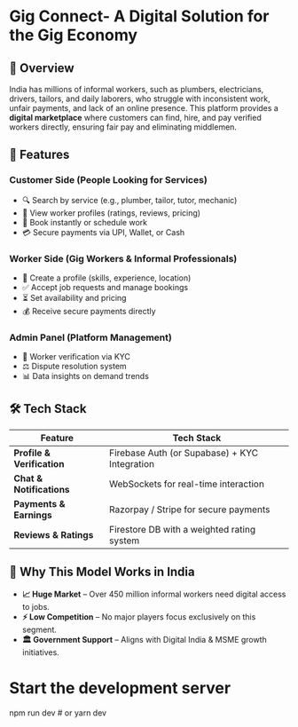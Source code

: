 # Gig Connect- A Digital Solution for the Gig Economy

## 📌 Overview
India has millions of informal workers, such as plumbers, electricians, drivers, tailors, and daily laborers, who struggle with inconsistent work, unfair payments, and lack of an online presence. This platform provides a **digital marketplace** where customers can find, hire, and pay verified workers directly, ensuring fair pay and eliminating middlemen.

## 🚀 Features
### **Customer Side (People Looking for Services)**
- 🔍 Search by service (e.g., plumber, tailor, tutor, mechanic)
- 📜 View worker profiles (ratings, reviews, pricing)
- 📅 Book instantly or schedule work
- 💳 Secure payments via UPI, Wallet, or Cash

### **Worker Side (Gig Workers & Informal Professionals)**
- 📝 Create a profile (skills, experience, location)
- ✅ Accept job requests and manage bookings
- ⏳ Set availability and pricing
- 💰 Receive secure payments directly

### **Admin Panel (Platform Management)**
- 🔐 Worker verification via KYC
- ⚖️ Dispute resolution system
- 📊 Data insights on demand trends

## 🛠️ Tech Stack
| Feature                | Tech Stack                              |
|-----------------------|--------------------------------------|
| **Profile & Verification** | Firebase Auth (or Supabase) + KYC Integration |      |
| **Chat & Notifications** | WebSockets for real-time interaction |
| **Payments & Earnings** | Razorpay / Stripe for secure payments |
| **Reviews & Ratings**  | Firestore DB with a weighted rating system |


## 📍 Why This Model Works in India
- **📈 Huge Market** – Over 450 million informal workers need digital access to jobs.
- **⚡ Low Competition** – No major players focus exclusively on this segment.
- **🏛️ Government Support** – Aligns with Digital India & MSME growth initiatives.




# Start the development server
npm run dev  # or yarn dev
```




